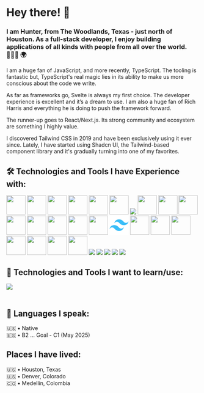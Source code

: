 
# Hey there! 👋


### I am Hunter, from The Woodlands, Texas - just north of Houston. As a full-stack developer, I enjoy building applications of all kinds with people from all over the world.  👨🏻‍💻 🌍

I am a huge fan of <highlight>JavaScript</highlight>, and more recently, TypeScript. The tooling is fantastic but, TypeScript's real magic lies in its ability to make us more conscious about the code we write.

As far as frameworks go, Svelte is always my first choice. The developer experience is excellent and it’s a dream to use. I am also a huge fan of Rich Harris and everything he is doing to push the framework forward.


The runner-up goes to React/Next.js. Its strong community and ecosystem are something I highly value.


I discovered Tailwind CSS in 2019 and have been exclusively using it ever since. Lately, I have started using Shadcn UI, the Tailwind-based component library and it's gradually turning into one of my favorites. 



## 🛠️ Technologies and Tools I have Experience with:
  <div>
    <img src="https://cdn.jsdelivr.net/gh/devicons/devicon/icons/typescript/typescript-original.svg" height="50" width="50" />
    <img src="https://cdn.jsdelivr.net/gh/devicons/devicon/icons/javascript/javascript-original.svg" height="50" width="50" />
    <img src="https://toplobster.io/node.png" height="50" width="50" />
    <img src="https://toplobster.io/bun.svg" height="50" width="50" />
    <img src="https://cdn.jsdelivr.net/gh/devicons/devicon/icons/svelte/svelte-original.svg" height="50" width="50"/>
    <img src="https://cdn.jsdelivr.net/gh/devicons/devicon/icons/react/react-original.svg" height="50" width="50" />
        <img src="https://cdn.jsdelivr.net/gh/devicons/devicon/icons/nextjs/nextjs-original.svg" height="50" />
    <img src="https://toplobster.io/vite.png" height="50" width="50" />
    <img src="https://cdn.jsdelivr.net/gh/devicons/devicon/icons/mongodb/mongodb-original.svg" height="50" width="50" />
    <img src="https://toplobster.io/supabase.png" height="50" width="50" />
    <img src="https://cdn.jsdelivr.net/gh/devicons/devicon/icons/firebase/firebase-plain.svg" height="50" width="50" />
    <img src="https://toplobster.io/prisma.png" height="50" width="50" />
    <img src="https://cdn.jsdelivr.net/gh/devicons/devicon/icons/postgresql/postgresql-original.svg" height="50" width="50" />
    <img src="https://cdn.jsdelivr.net/gh/devicons/devicon/icons/html5/html5-original.svg" height="50" width="50" />
    <img src="https://cdn.jsdelivr.net/gh/devicons/devicon/icons/css3/css3-original.svg" height="50" width="50" />
    <img src="https://raw.githubusercontent.com/devicons/devicon/6910f0503efdd315c8f9b858234310c06e04d9c0/icons/tailwindcss/tailwindcss-original.svg" height="50" width="50" />
    <img src="https://toplobster.io/shadcn-ui.png" height="50" width="50" />
    <img src="https://toplobster.io/daisy-ui.png" height="50" width="50" />
    <img src="https://toplobster.io/vite-test.png" height="50" width="50" />
    <img src="https://static.wikia.nocookie.net/logopedia/images/a/a7/Vercel_favicon.svg/revision/latest?cb=20221026155821" height="50" width="50" />
    <img src="https://toplobster.io/netlify.png" height="50" width="50" />
    <img src="https://cdn.jsdelivr.net/gh/devicons/devicon/icons/heroku/heroku-plain.svg" height="50" width="50" />
    <img src="https://toplobster.io/mapbox.png" height="50" width="50" />
    <img src="https://www.solodev.com/file/2e7ff4de-48b3-11ed-bb2e-0eaef3759f5f/stripe-icon.png" height="50" />
    <img src="https://cdn4.iconfinder.com/data/icons/logos-and-brands/512/12_Algolia_logo_logos-512.png" height="50" />
    <img src="https://toplobster.io/google-drive.png" height="50" />
    <img src="https://toplobster.io/contentful.png" height="50" />
    <img src="https://toplobster.io/lucia.png" height="50" />
  </div>
  
## 🌱 Technologies and Tools I want to learn/use:
  <div>
    <img src="https://cdn.jsdelivr.net/gh/devicons/devicon/icons/redis/redis-original.svg" height="50" />
  </div>
        
  <br>
 

## 🦜 Languages I speak:
  🇺🇸 • Native <br>
  🇪🇸 • B2 ... Goal - C1 (May 2025)

## Places I have lived:
  🇺🇸 • Houston, Texas <br>
  🇺🇸 • Denver, Colorado <br>
  🇨🇴 • Medellín, Colombia
  
